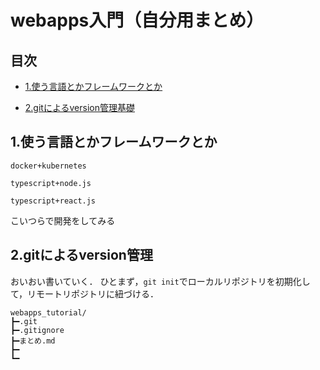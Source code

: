 # webapps入門（自分用まとめ）
## 目次
 * [1.使う言語とかフレームワークとか](#1.使う言語とかフレームワークとか)
     
 * [2.gitによるversion管理基礎](#2.gitによるversion管理)

## 1.使う言語とかフレームワークとか
`docker+kubernetes` 

`typescript+node.js`

`typescript+react.js`

こいつらで開発をしてみる

## 2.gitによるversion管理
おいおい書いていく．
ひとまず，`git init`でローカルリポジトリを初期化して，リモートリポジトリに紐づける．
```
webapps_tutorial/
┣━.git
┣━.gitignore
┣━まとめ.md
┣━
┗━
```
